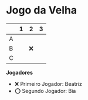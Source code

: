 # Jogo da Velha

|   | 1 | 2 | 3 |
|---|---|---|---|
| A |   |   |   |
| B |   |❌ |   |
| C |   |   |   |

**Jogadores**

- ❌ Primeiro Jogador:
Beatriz 
- ⭕ Segundo Jogador:
Bia